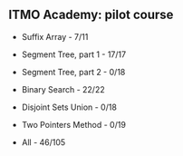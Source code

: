 ## ITMO Academy: pilot course

- Suffix Array - 7/11

- Segment Tree, part 1 - 17/17

- Segment Tree, part 2 - 0/18

- Binary Search - 22/22

- Disjoint Sets Union - 0/18

- Two Pointers Method - 0/19

- All - 46/105